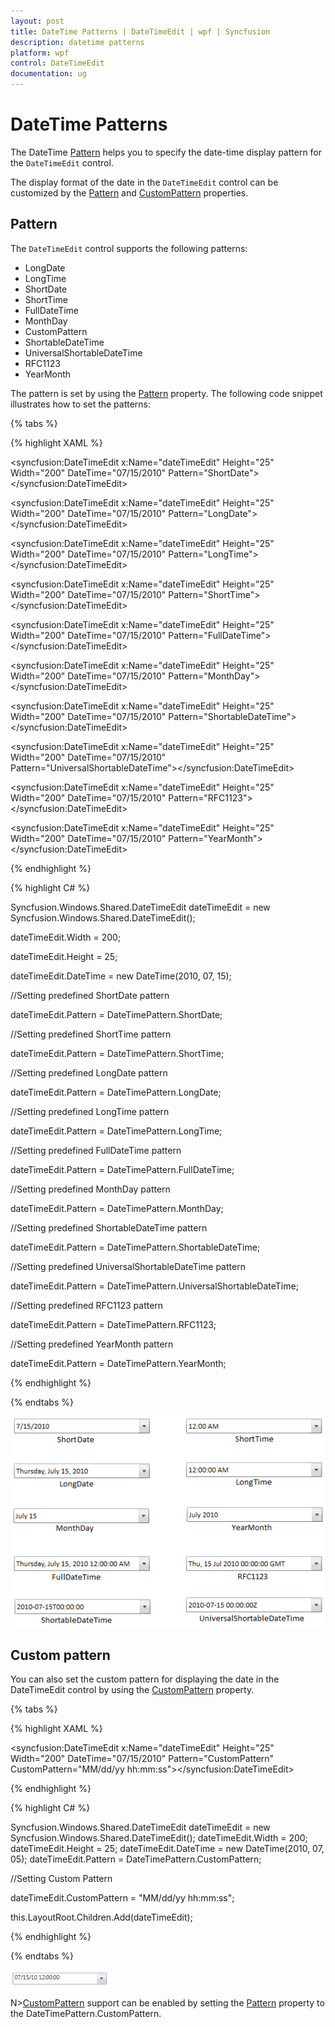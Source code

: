 ```yaml
---
layout: post
title: DateTime Patterns | DateTimeEdit | wpf | Syncfusion
description: datetime patterns
platform: wpf
control: DateTimeEdit
documentation: ug
---
```


# DateTime Patterns

The DateTime [Pattern](https://help.syncfusion.com/cr/cref_files/wpf/Syncfusion.Shared.Wpf~Syncfusion.Windows.Shared.DateTimeBase~Pattern.html) helps you to specify the date-time display pattern for the `DateTimeEdit` control.

The display format of the date in the `DateTimeEdit` control can be customized by the [Pattern](https://help.syncfusion.com/cr/cref_files/wpf/Syncfusion.Shared.Wpf~Syncfusion.Windows.Shared.DateTimeBase~Pattern.html) and [CustomPattern](https://help.syncfusion.com/cr/cref_files/wpf/Syncfusion.Shared.Wpf~Syncfusion.Windows.Shared.DateTimeBase~CustomPattern.html) properties.

## Pattern

The `DateTimeEdit` control supports the following patterns: 

* LongDate 
* LongTime 
* ShortDate 
* ShortTime 
* FullDateTime 
* MonthDay 
* CustomPattern 
* ShortableDateTime 
* UniversalShortableDateTime 
* RFC1123 
* YearMonth 

The pattern is set by using the [Pattern](https://help.syncfusion.com/cr/cref_files/wpf/Syncfusion.Shared.Wpf~Syncfusion.Windows.Shared.DateTimeBase~Pattern.html) property. The following code snippet illustrates how to set the patterns:

{% tabs %}

{% highlight XAML %}

<!--Setting ShortDate Pattern-->

<syncfusion:DateTimeEdit x:Name="dateTimeEdit" Height="25" Width="200" DateTime="07/15/2010" Pattern="ShortDate"></syncfusion:DateTimeEdit>

<!--Setting LongDate Pattern-->

<syncfusion:DateTimeEdit x:Name="dateTimeEdit" Height="25" Width="200" DateTime="07/15/2010" Pattern="LongDate"></syncfusion:DateTimeEdit>

<!--Setting LongTime Pattern-->

<syncfusion:DateTimeEdit x:Name="dateTimeEdit" Height="25" Width="200" DateTime="07/15/2010" Pattern="LongTime"></syncfusion:DateTimeEdit>

<!--Setting ShortTime Pattern-->

<syncfusion:DateTimeEdit x:Name="dateTimeEdit" Height="25" Width="200" DateTime="07/15/2010" Pattern="ShortTime"></syncfusion:DateTimeEdit>

<!--Setting FullDateTime Pattern-->

<syncfusion:DateTimeEdit x:Name="dateTimeEdit" Height="25" Width="200" DateTime="07/15/2010" Pattern="FullDateTime"></syncfusion:DateTimeEdit>

<!--Setting MonthDay Pattern-->

<syncfusion:DateTimeEdit x:Name="dateTimeEdit" Height="25" Width="200" DateTime="07/15/2010" Pattern="MonthDay"></syncfusion:DateTimeEdit>

<!--Setting ShortableDateTime Pattern-->

<syncfusion:DateTimeEdit x:Name="dateTimeEdit" Height="25" Width="200" DateTime="07/15/2010" Pattern="ShortableDateTime"></syncfusion:DateTimeEdit>

<!--Setting UniversalShortableDateTime Pattern-->

<syncfusion:DateTimeEdit x:Name="dateTimeEdit" Height="25" Width="200" DateTime="07/15/2010" Pattern="UniversalShortableDateTime"></syncfusion:DateTimeEdit>

<!--Setting RFC1123 Pattern-->

<syncfusion:DateTimeEdit x:Name="dateTimeEdit" Height="25" Width="200" DateTime="07/15/2010" Pattern="RFC1123"></syncfusion:DateTimeEdit>

<!--Setting YearMonth Pattern-->

<syncfusion:DateTimeEdit x:Name="dateTimeEdit" Height="25" Width="200" DateTime="07/15/2010" Pattern="YearMonth"></syncfusion:DateTimeEdit>

{% endhighlight  %}

{% highlight C# %}

Syncfusion.Windows.Shared.DateTimeEdit dateTimeEdit = new  Syncfusion.Windows.Shared.DateTimeEdit();

dateTimeEdit.Width = 200;

dateTimeEdit.Height = 25;

dateTimeEdit.DateTime = new DateTime(2010, 07, 15);

//Setting predefined ShortDate pattern

dateTimeEdit.Pattern = DateTimePattern.ShortDate;

//Setting predefined ShortTime pattern

dateTimeEdit.Pattern = DateTimePattern.ShortTime;

//Setting predefined LongDate pattern

dateTimeEdit.Pattern = DateTimePattern.LongDate;

//Setting predefined LongTime pattern

dateTimeEdit.Pattern = DateTimePattern.LongTime;

//Setting predefined FullDateTime pattern

dateTimeEdit.Pattern = DateTimePattern.FullDateTime;

//Setting predefined MonthDay pattern

dateTimeEdit.Pattern = DateTimePattern.MonthDay;

//Setting predefined ShortableDateTime pattern

dateTimeEdit.Pattern = DateTimePattern.ShortableDateTime;

//Setting predefined UniversalShortableDateTime pattern

dateTimeEdit.Pattern = DateTimePattern.UniversalShortableDateTime;

//Setting predefined RFC1123 pattern

dateTimeEdit.Pattern = DateTimePattern.RFC1123;

//Setting predefined YearMonth pattern

dateTimeEdit.Pattern = DateTimePattern.YearMonth;

{% endhighlight  %}

{% endtabs %} 

![DateTimeEdit pattern](DateTime-Patterns_images/DateTime-Patterns_img1.png)

## Custom pattern

You can also set the custom pattern for displaying the date in the DateTimeEdit control by using the [CustomPattern](https://help.syncfusion.com/cr/cref_files/wpf/Syncfusion.Shared.Wpf~Syncfusion.Windows.Shared.DateTimeBase~CustomPattern.html) property.

{% tabs %}

{% highlight XAML %}

<syncfusion:DateTimeEdit x:Name="dateTimeEdit" Height="25" Width="200"  DateTime="07/15/2010" Pattern="CustomPattern" CustomPattern="MM/dd/yy hh:mm:ss"></syncfusion:DateTimeEdit>

{% endhighlight %}

{% highlight C# %}

Syncfusion.Windows.Shared.DateTimeEdit dateTimeEdit = new Syncfusion.Windows.Shared.DateTimeEdit();
dateTimeEdit.Width = 200;
dateTimeEdit.Height = 25;
dateTimeEdit.DateTime = new DateTime(2010, 07, 05);
dateTimeEdit.Pattern = DateTimePattern.CustomPattern;

//Setting Custom Pattern

dateTimeEdit.CustomPattern = "MM/dd/yy hh:mm:ss";

this.LayoutRoot.Children.Add(dateTimeEdit);

{% endhighlight %}

{% endtabs %} 

![Custom pattern](DateTime-Patterns_images/DateTime-Patterns_img2.png)

N>[CustomPattern](https://help.syncfusion.com/cr/cref_files/wpf/Syncfusion.Shared.Wpf~Syncfusion.Windows.Shared.DateTimeBase~CustomPattern.html) support can be enabled by setting the [Pattern](https://help.syncfusion.com/cr/cref_files/wpf/Syncfusion.Shared.Wpf~Syncfusion.Windows.Shared.DateTimeBase~Pattern.html) property to the DateTimePattern.CustomPattern.
